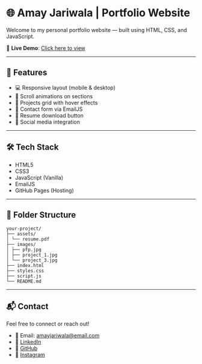 # 🌐 Amay Jariwala | Portfolio Website

Welcome to my personal portfolio website — built using HTML, CSS, and JavaScript.

🔗 **Live Demo**: [Click here to view](https://your-username.github.io/your-repo-name/)

---

## 🚀 Features

- 💻 Responsive layout (mobile & desktop)
- 🎯 Scroll animations on sections
- 📁 Projects grid with hover effects
- 📩 Contact form via EmailJS
- 📄 Resume download button
- 🔗 Social media integration

---

## 🛠️ Tech Stack

- HTML5  
- CSS3  
- JavaScript (Vanilla)  
- EmailJS  
- GitHub Pages (Hosting)

---

## 📁 Folder Structure

```
your-project/
├── assets/
│ └── resume.pdf
├── images/
│ ├── pfp.jpg
│ ├── project_1.jpg
│ └── project_3.jpg
├── index.html
├── styles.css
├── script.js
└── README.md
```

---

## 📬 Contact

Feel free to connect or reach out!

- 📧 Email: amayjariwala@email.com  
- 🔗 [LinkedIn](https://www.linkedin.com/in/amay-jariwala-3446b0263/)  
- 🐙 [GitHub](https://github.com/Amay-Git101)  
- 📸 [Instagram](https://instagram.com/amayjariwala_1109)

